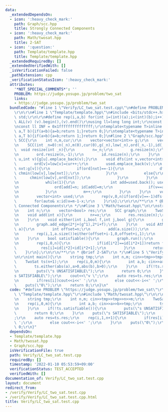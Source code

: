 ```yaml
---
data:
  _extendedDependsOn:
  - icon: ':heavy_check_mark:'
    path: Graph/scc.hpp
    title: Strongly Connected Components
  - icon: ':heavy_check_mark:'
    path: Math/twosat.hpp
    title: 2-SAT
  - icon: ':question:'
    path: Template/template.hpp
    title: Template/template.hpp
  _extendedRequiredBy: []
  _extendedVerifiedWith: []
  _isVerificationFailed: false
  _pathExtension: cpp
  _verificationStatusIcon: ':heavy_check_mark:'
  attributes:
    '*NOT_SPECIAL_COMMENTS*': ''
    PROBLEM: https://judge.yosupo.jp/problem/two_sat
    links:
    - https://judge.yosupo.jp/problem/two_sat
  bundledCode: "#line 1 \"Verify/LC_two_sat.test.cpp\"\n#define PROBLEM \"https://judge.yosupo.jp/problem/two_sat\"\
    \r\n\r\n#line 1 \"Template/template.hpp\"\n#include <bits/stdc++.h>\r\nusing namespace\
    \ std;\r\n\r\n#define rep(i,a,b) for(int i=(int)(a);i<(int)(b);i++)\r\n#define\
    \ ALL(v) (v).begin(),(v).end()\r\nusing ll=long long int;\r\nconst int inf = 0x3fffffff;\r\
    \nconst ll INF = 0x1fffffffffffffff;\r\ntemplate<typename T>inline bool chmax(T&\
    \ a,T b){if(a<b){a=b;return 1;}return 0;}\r\ntemplate<typename T>inline bool chmin(T&\
    \ a,T b){if(a>b){a=b;return 1;}return 0;}\n#line 2 \"Graph/scc.hpp\"\n\r\nstruct\
    \ SCC{\r\n    int n,m,cur;\r\n    vector<vector<int>> g;\r\n    vector<int> low,ord,id;\r\
    \n    SCC(int _n=0):n(_n),m(0),cur(0),g(_n),low(_n),ord(_n,-1),id(_n){}\r\n  \
    \  void resize(int _n){\r\n        n=_n;\r\n        g.resize(n);\r\n        low.resize(n);\r\
    \n        ord.resize(n,-1);\r\n        id.resize(n);\r\n    }\r\n    void add_edge(int\
    \ u,int v){g[u].emplace_back(v);}\r\n    void dfs(int v,vector<int>& used){\r\n\
    \        ord[v]=low[v]=cur++;\r\n        used.emplace_back(v);\r\n        for(auto&\
    \ nxt:g[v]){\r\n            if(ord[nxt]==-1){\r\n                dfs(nxt,used);\
    \ chmin(low[v],low[nxt]);\r\n            }\r\n            else{\r\n          \
    \      chmin(low[v],ord[nxt]);\r\n            }\r\n        }\r\n        if(ord[v]==low[v]){\r\
    \n            while(1){\r\n                int add=used.back(); used.pop_back();\r\
    \n                ord[add]=n; id[add]=m;\r\n                if(v==add)break;\r\
    \n            }\r\n            m++;\r\n        }\r\n    }\r\n    void run(){\r\
    \n        vector<int> used;\r\n        rep(v,0,n)if(ord[v]==-1)dfs(v,used);\r\n\
    \        for(auto& x:id)x=m-1-x;\r\n    }\r\n};\r\n\r\n/**\r\n * @brief Strongly\
    \ Connected Components\r\n */\n#line 3 \"Math/twosat.hpp\"\n\r\nstruct TwoSat{\r\
    \n    int n;\r\n    vector<bool> res;\r\n    SCC graph;\r\n    TwoSat(int _n):n(_n),res(n),graph(n*2){}\r\
    \n    void add(int x){\r\n        n+=x;\r\n        res.resize(n);\r\n        graph.resize(n*2);\r\
    \n    }\r\n    void either(int i,bool f,int j,bool g){\r\n        graph.add_edge(2*i+(f^1),2*j+g);\r\
    \n        graph.add_edge(2*j+(g^1),2*i+f);\r\n    }\r\n    void AtMostOne(vector<int>&\
    \ a){\r\n        int offset=n;\r\n        add(a.size());\r\n        rep(i,0,a.size())either(a[i],0,offset+i,1);\r\
    \n        rep(i,1,a.size())either(offset+i-1,0,offset+i,1);\r\n        rep(i,1,a.size())either(a[i],0,offset+i-1,0);\r\
    \n    }\r\n    bool satisfiable(){\r\n        graph.run();\r\n        auto id=graph.id;\r\
    \n        rep(i,0,n){\r\n            if(id[i*2]==id[i*2+1])return false;\r\n \
    \           res[i]=id[i*2]<id[i*2+1];\r\n        }\r\n        return true;\r\n\
    \    }\r\n};\r\n\r\n/**\r\n * @brief 2-SAT\r\n */\n#line 5 \"Verify/LC_two_sat.test.cpp\"\
    \n\r\nint main(){\r\n    string tmp;\r\n    int n,m; cin>>tmp>>tmp>>n>>m;\r\n\
    \    TwoSat ts(n+1);\r\n    rep(i,0,m){\r\n        int a,b; cin>>a>>b>>tmp;\r\n\
    \        ts.either(abs(a),a>0,abs(b),b>0);\r\n    }\r\n    if(!ts.satisfiable()){\r\
    \n        puts(\"s UNSATISFIABLE\");\r\n        return 0;\r\n    }\r\n    puts(\"\
    s SATISFIABLE\");\r\n    cout<<\"v \";\r\n    auto res=ts.res;\r\n    rep(i,1,n+1){\r\
    \n        if(res[i])cout<<i<<' ';\r\n        else cout<<-i<<' ';\r\n    }\r\n\
    \    puts(\"0\");\r\n    return 0;\r\n}\n"
  code: "#define PROBLEM \"https://judge.yosupo.jp/problem/two_sat\"\r\n\r\n#include\
    \ \"Template/template.hpp\"\r\n#include \"Math/twosat.hpp\"\r\n\r\nint main(){\r\
    \n    string tmp;\r\n    int n,m; cin>>tmp>>tmp>>n>>m;\r\n    TwoSat ts(n+1);\r\
    \n    rep(i,0,m){\r\n        int a,b; cin>>a>>b>>tmp;\r\n        ts.either(abs(a),a>0,abs(b),b>0);\r\
    \n    }\r\n    if(!ts.satisfiable()){\r\n        puts(\"s UNSATISFIABLE\");\r\n\
    \        return 0;\r\n    }\r\n    puts(\"s SATISFIABLE\");\r\n    cout<<\"v \"\
    ;\r\n    auto res=ts.res;\r\n    rep(i,1,n+1){\r\n        if(res[i])cout<<i<<'\
    \ ';\r\n        else cout<<-i<<' ';\r\n    }\r\n    puts(\"0\");\r\n    return\
    \ 0;\r\n}"
  dependsOn:
  - Template/template.hpp
  - Math/twosat.hpp
  - Graph/scc.hpp
  isVerificationFile: true
  path: Verify/LC_two_sat.test.cpp
  requiredBy: []
  timestamp: '2022-01-10 05:53:59+09:00'
  verificationStatus: TEST_ACCEPTED
  verifiedWith: []
documentation_of: Verify/LC_two_sat.test.cpp
layout: document
redirect_from:
- /verify/Verify/LC_two_sat.test.cpp
- /verify/Verify/LC_two_sat.test.cpp.html
title: Verify/LC_two_sat.test.cpp
---
```

